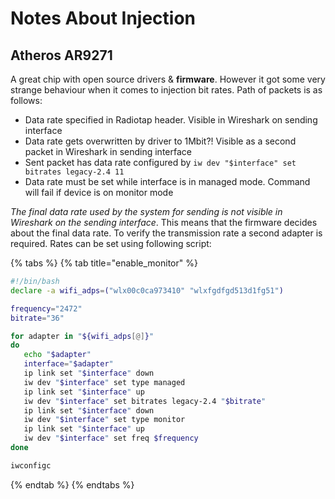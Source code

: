 # Notes About Injection

## Atheros AR9271

A great chip with open source drivers & **firmware**. However it got some very strange behaviour when it comes to injection bit rates. Path of packets is as follows:

* Data rate specified in Radiotap header. Visible in Wireshark on sending interface
* Data rate gets overwritten by driver to 1Mbit?! Visible as a second packet in Wireshark in sending interface 
* Sent packet has data rate configured by `iw dev "$interface" set bitrates legacy-2.4 11`
* Data rate must be set while interface is in managed mode. Command will fail if device is on monitor mode

_The final data rate used by the system for sending is not visible in Wireshark on the sending interface_. This means that the firmware decides about the final data rate. To verify the transmission rate a second adapter is required. Rates can be set using following script:

{% tabs %}
{% tab title="enable\_monitor" %}
```bash
#!/bin/bash
declare -a wifi_adps=("wlx00c0ca973410" "wlxfgdfgd513d1fg51")

frequency="2472"
bitrate="36"

for adapter in "${wifi_adps[@]}"
do
   echo "$adapter"
   interface="$adapter"
   ip link set "$interface" down
   iw dev "$interface" set type managed
   ip link set "$interface" up
   iw dev "$interface" set bitrates legacy-2.4 "$bitrate"
   ip link set "$interface" down
   iw dev "$interface" set type monitor
   ip link set "$interface" up
   iw dev "$interface" set freq $frequency
done

iwconfigc
```
{% endtab %}
{% endtabs %}



